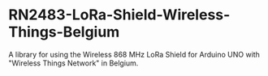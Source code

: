 # RN2483-LoRa-Shield-Wireless-Things-Belgium
A library for using the Wireless 868 MHz LoRa Shield for Arduino UNO with "Wireless Things Network" in Belgium.

